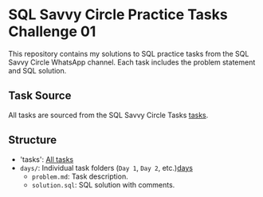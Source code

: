 # SQL Savvy Circle Practice Tasks Challenge 01

This repository contains my solutions to SQL practice tasks from the SQL Savvy Circle WhatsApp channel. 
Each task includes the problem statement and SQL solution.

## Task Source

All tasks are sourced from the SQL Savvy Circle Tasks [tasks](https://docs.google.com/document/d/11EA85FL-5zT2hBe--SY-gyG6JI3A-V-KQCHQAWCTstI/edit?tab=t.0).


## Structure
- 'tasks': [All tasks](https://github.com/VasylBihari/SQL-Savvy-Circle-Tasks/blob/main/tasks/Q1%20SQL%20challenge.pdf)
- `days/`: Individual task folders (`Day 1`, `Day 2`, etc.)[days](https://github.com/VasylBihari/SQL-Savvy-Circle-Tasks/tree/main/days)
  - `problem.md`: Task description.
  - `solution.sql`: SQL solution with comments.
 

